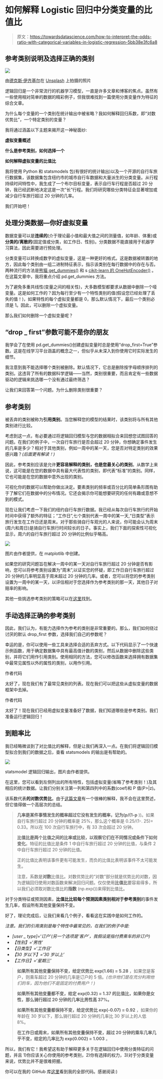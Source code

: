 # 如何解释 Logistic 回归中分类变量的比值比

> 原文：<https://towardsdatascience.com/how-to-interpret-the-odds-ratio-with-categorical-variables-in-logistic-regression-5bb38e3fc6a8>

## **参考类别说明及选择正确的类别**

![](img/b5de1c28ba138b518c4193ba1812fab8.png)

由[德克斯·伊齐基尔](https://unsplash.com/ja/@dexezekiel?utm_source=medium&utm_medium=referral)在 [Unsplash](https://unsplash.com?utm_source=medium&utm_medium=referral) 上拍摄的照片

逻辑回归是一个非常流行的机器学习模型，一直是许多文章和博客的焦点。虽然有一些使用相对简单的数据的精彩例子，但我很难找到一篇使用分类变量作为特征的综合文章。

为什么每个变量的一个类别在统计输出中被省略？我如何解释回归系数，即“对数优势比”，一个特定类别的变量？

我将通过涵盖以下主题来揭开这一神秘面纱:

**虚拟变量概述**

**什么是参考类别，如何选择一个**

**如何解释虚拟变量的比值比**

我将使用 Python 和 statsmodels 包(有很好的统计输出)以及一个开源的自行车旅行数据集，该数据集包含纽约市的城市自行车数据和大量派生的分类变量。从行程持续时间特性中，我生成了一个布尔目标变量，表示自行车行程是否超过 20 分钟，我已经武断地决定这是一次“长”行程。我们将研究哪些分类特征会显著增加或减少自行车旅行超过 20 分钟的几率。

我们开始吧！

## **处理分类数据—你好虚拟变量**

数据变量可以是**连续的**(介于理论最小值和最大值之间的测量值，如年龄、体重)或**分类的/离散的**(固定值或分类，如工作日、性别)。分类数据不能直接用于机器学习算法，因此需要进行预处理。

分类变量可以转换成数字的虚拟变量，这是一种更好的格式。这是数据被转置的地方，因此每个类别由一组二进制特征表示，指示该类别在每行数据中的存在与否。两种流行的方法是[熊猫 get_dummies()](https://pandas.pydata.org/docs/reference/api/pandas.get_dummies.html) 和 s [cikit-learn 的 OneHotEncoder()](https://scikit-learn.org/stable/modules/generated/sklearn.preprocessing.OneHotEncoder.html) 。在这篇文章中，我将重点介绍 pd.get_dummies 方法。

为了避免多重共线性(变量之间的相关性)，大多数模型都要求从数据中删除一个哑变量。这是如何工作的？因为每行至少有一个特性类别的值(假设您已经处理了丢失的值！)，如果特性的每个虚拟变量都是 0，那么默认情况下，最后一个类别必须是 1。因此，可以删除一个虚拟变量。

那么我们如何删除一个虚拟变量呢？

## **“drop _ first”参数可能不是你的朋友**

我学会了在使用 pd.get_dummies()创建虚拟变量时总是使用“drop_first=True”参数。这是在线学习平台涵盖的概念之一，但似乎从未深入到你使用它时实际发生的细节。

我注意到我不能选择哪个类别被删除。默认情况下，它总是删除按字母顺序排列的类别。这违背了所有的数据科学逻辑——当然，类别很重要，而且肯定有一些数据驱动的逻辑来挑选哪一个没有通过最终筛选？

让我们来回答第一个问题。为什么删除类别很重要？

## **参考类别**

被丢弃的类别被称为**引用类别**。当您解释您的模型的结果时，该类别将与所有其他类别进行比较。

考虑到这一点，有必要通过将逻辑回归模型与您的数据相拟合来回想您试图回答的问题。在我们的例子中，一次自行车旅行是否会超过 20 分钟，你想确定事件发生的几率是多少？相对于其他类别，例如一周中的某一天，您是否对特定类别的效果感兴趣？*(后面更有解读！)*

因此，参考类别应该是允许**更容易解释的类别，也是您最关心的类别**。从数学上来说，这可能是在您的数据中具有最大代表性的类别，即代表“标准”的类别。同样，它也可能是在您的数据中意外出现的类别。

可视化你的数据可以帮助你做出决定。要素类别的频率或百分比的简单条形图有助于了解它们在数据中的分布情况。它还会揭示你可能想要研究的任何有趣或意想不到的模式。

现在让我们考虑一下我们的纽约自行车旅行数据。我已经从每次自行车旅行的开始时间中获得了额外的特征；“工作日”,七个类别代表一周中的某一天,“日类型”表示旅行发生在工作日还是周末。对于那些骑自行车观光的人来说，你可能会认为周末(周六和周日)是骑自行车旅行时间较长的日子。事实上，我们下面的探索性可视化显示，周六的自行车旅行超过 20 分钟的比例似乎略高。

![](img/edb08a02791346faa14f063fdb7d751c.png)

图片由作者提供，在 matplotlib 中创建。

如果您的研究问题旨在解决一周中的某一天对自行车旅行超过 20 分钟是否有影响，您可以将参考类别设置为“周末”,以证实您的怀疑，即工作日自行车旅行超过 20 分钟的几率明显高于周末超过 20 分钟的几率。或者，您可以将您的参考类别设置为一周中的某一天，以评估相对于您选择作为参考类别的那一天，其他日子对赔率的影响。

其他一些挑选参考类别的策略可以在[这里](https://www.theanalysisfactor.com/strategies-dummy-coding/)找到。

## **手动选择正确的参考类别**

因此，我们认为，有能力选择作为参考的类别是非常重要的。那么，我们如何绕过讨厌的默认 drop_first 参数，选择我们自己的参数呢？

幸运的是，你可以使用一些工具来选择合适的丢弃方式。以下代码显示了一个快速示例函数，用于确定数据集中具有最高值计数的类别，然后从数据中删除这些类别，并将它们用作引用类别。使用相同的方法，您可以修改函数来选择拥有数据集中最常见属性以外的属性的类别，以用作引用。

作者代码

太好了，现在我们有了最常见类别的列表。现在我们可以把这些从虚拟变量的数据框架中去掉。

作者代码

太好了！现在我们已经用虚拟变量准备好了数据，我们知道哪些是参考类别。我们准备运行逻辑回归！

## **到赔率比**

我已经略微谈到了对比值比的解释，但是让我们再深入一点。在我们将逻辑回归模型拟合到我们的数据之后，查看 statsmodels 的输出是有帮助的。

![](img/99b7ca9fdb1909ee806d5af84c7514b4.png)

statsmodel 逻辑回归输出，图片由作者提供。

在这里，您可以看到左侧列出的所有特性，包括虚拟变量(省略了参考类别！)及其相应的统计数据。让我们分别关注第一列和第四列中的系数(coef)和 P 值(P>|z)。

该系数代表**的对数优势比**。由于[这篇文章](/a-simple-interpretation-of-logistic-regression-coefficients-e3a40a62e8cf)有一个很棒的解释，我不会在这里赘述，但它值得做一个高层次的总结。

> **几率是某件事情发生的概率超过它没有发生的概率，记为(p/(1-p** ))。如果自行车旅行超过 20 分钟的概率是 25%，那么这个概率是 0.25/(1-. 25)= 0.33。所以在 100 次自行车旅行中，有 33 次会超过 20 分钟。
> 
> **比值比是两个比值之间的比率或比较，以观察它们在不同情况或条件下如何变化**。特征的比值比是条件 1 中自行车旅行超过 20 分钟的比值，与条件 2 中自行车旅行超过 20 分钟的比值。
> 
> 正的比值比表明该事件更有可能发生，而负的比值比表明该事件不太可能发生。
> 
> 注意，系数是**对数**比值比。对数优势比的“对数”部分就是优势比的对数，因为逻辑回归使用对数函数来解决回归问题。仅仅使用**比值比**要容易得多，所以我们必须取对数比值比的**指数** (np.exp())来得到比值比。

对于分类特征或预测因素，**比值比比较每个预测因素类别相对于参考类别**的事件发生几率，假设所有其他变量保持不变。

好了，理论完成后，让我们来看几个例子，看看这在实践中是如何工作的。

*注意。我们的引用类别是每个特性中最常见的，在我们的例子中是:*

*   *[user _ type]=‘订户’(另一个选项是‘客户’，我假设是指付费乘车的非订户)*
*   *【性别】=‘男性’*
*   *【日类型】=‘工作日’*
*   *【30 岁以下】=‘30 岁以上’*
*   *【工作日】=‘星期三’*

> **如果所有其他变量保持不变，给定优势比 exp(1.66) = 5.28** ，如果您是客户，则乘车超过 20 分钟的几率是订户的 5 倍。*(也许他们是在充分利用他们的车，因为他们不是固定的付费用户！)*
> 
> **如果所有其他变量都不变，给定 exp(0.32) = 1.37 的比值比，如果你是女性，那么骑行超过 20 分钟的几率比男性高 37%。**
> 
> **如果所有其他变量都保持不变，给定优势比 exp(-0.07) = 0.92** ，如果你的年龄在 30 岁以下，那么骑行超过 20 分钟的几率比 30 岁以上的人低 8%。
> 
> **在工作日或周末，如果所有其他变量保持不变，超过 20 分钟的乘车几率几乎不变，给定的几率比为 exp(0.002) = 1.003** 。

所以，我们有它！我希望这有助于解释更多关于在逻辑回归中使用分类特征的问题，并且 1)你应该关心你使用的参考类别，2)你有选择的权力，3)对于分类变量来说，优势比并不是很难把握。

你可以在我的 GitHub 库[这里](https://github.com/lucydickinson/datascience/tree/main/Logistic%20regression%20with%20categorical%20variables)看到我的全部代码。感谢阅读:)